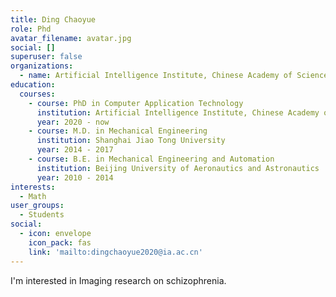 ```yaml
---
title: Ding Chaoyue
role: Phd
avatar_filename: avatar.jpg
social: []
superuser: false
organizations:
  - name: Artificial Intelligence Institute, Chinese Academy of Sciences
education:
  courses:
    - course: PhD in Computer Application Technology
      institution: Artificial Intelligence Institute, Chinese Academy of Sciences
      year: 2020 - now
    - course: M.D. in Mechanical Engineering
      institution: Shanghai Jiao Tong University
      year: 2014 - 2017
    - course: B.E. in Mechanical Engineering and Automation 
      institution: Beijing University of Aeronautics and Astronautics
      year: 2010 - 2014
interests:
  - Math
user_groups:
  - Students
social:
  - icon: envelope
    icon_pack: fas
    link: 'mailto:dingchaoyue2020@ia.ac.cn'
---
```


I'm interested in Imaging research on schizophrenia.